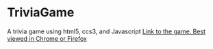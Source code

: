 # TriviaGame
 A trivia game using html5, ccs3, and Javascript
[Link to the game. Best viewed in Chrome or Firefox](https://ricksinclair.github.io/TriviaGame)
